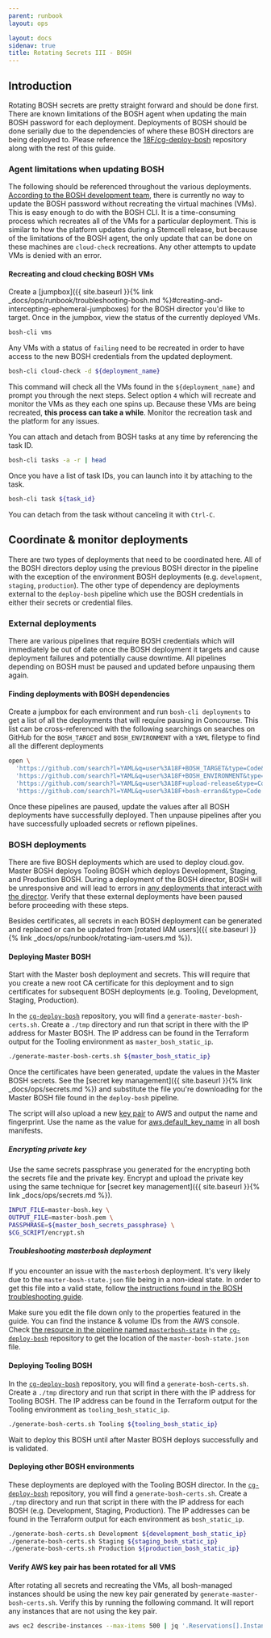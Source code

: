 ```yaml
---
parent: runbook
layout: ops

layout: docs
sidenav: true
title: Rotating Secrets III - BOSH
---
```


## Introduction

Rotating BOSH secrets are pretty straight forward and should be done first.
There are known limitations of the BOSH agent when updating the main BOSH
password for each deployment. Deployments of BOSH should be done serially due to
the dependencies of where these BOSH directors are being deployed to. Please
reference the [18F/cg-deploy-bosh](https://github.com/18F/cg-deploy-bosh)
repository along with the rest of this guide.

### Agent limitations when updating BOSH

The following should be referenced throughout the various deployments. [According
to the BOSH development team](https://github.com/cloudfoundry/bosh/issues/1140),
there is currently no way to update the BOSH password without recreating the
virtual machines (VMs). This is easy enough to do with the BOSH CLI. It is a
time-consuming process which recreates all of the VMs for a particular
deployment. This is similar to how the platform updates during a Stemcell
release, but because of the limitations of the BOSH agent, the only update that
can be done on these machines are `cloud-check` recreations. Any other attempts
to update VMs is denied with an error.

#### Recreating and cloud checking BOSH VMs

Create a [jumpbox]({{ site.baseurl }}{% link _docs/ops/runbook/troubleshooting-bosh.md %}#creating-and-intercepting-ephemeral-jumpboxes)
for the BOSH director you'd like to target. Once in the jumpbox, view the status
of the currently deployed VMs.

```sh
bosh-cli vms
```

Any VMs with a status of `failing` need to be recreated in order to have access
to the new BOSH credentials from the updated deployment.

```sh
bosh-cli cloud-check -d ${deployment_name}
```

This command will check all the VMs found in the `${deployment_name}` and prompt
you through the next steps. Select option `4` which will recreate and monitor
the VMs as they each one spins up. Because these VMs are being recreated, **this
process can take a while**. Monitor the recreation task and the platform for any
issues.

You can attach and detach from BOSH tasks at any time by referencing the task
ID.

```sh
bosh-cli tasks -a -r | head
```

Once you have a list of task IDs, you can launch into it by attaching to the
task.

```sh
bosh-cli task ${task_id}
```

You can detach from the task without canceling it with `Ctrl-C`.

## Coordinate & monitor deployments

There are two types of deployments that need to be coordinated here. All of the
BOSH directors deploy using the previous BOSH director in the pipeline with the
exception of the environment BOSH deployments (e.g. `development`, `staging`,
`production`). The other type of dependency are deployments external to the
`deploy-bosh` pipeline which use the BOSH credentials in either their secrets or
credential files.

### External deployments

There are various pipelines that require BOSH credentials which will immediately
be out of date once the BOSH deployment it targets and cause deployment failures
and potentially cause downtime. All pipelines depending on BOSH must be paused
and updated before unpausing them again.

#### Finding deployments with BOSH dependencies

Create a jumpbox for each environment and run `bosh-cli deployments` to get a
list of all the deployments that will require pausing in Concourse. This list
can be cross-referenced with the following searchings on searches on GitHub for
the `BOSH_TARGET` and `BOSH_ENVIRONMENT` with a `YAML` filetype to find all the
different deployments

```sh
open \
  'https://github.com/search?l=YAML&q=user%3A18F+BOSH_TARGET&type=Code&utf8=%E2%9C%93' \
  'https://github.com/search?l=YAML&q=user%3A18F+BOSH_ENVIRONMENT&type=Code&utf8=%E2%9C%93' \
  'https://github.com/search?l=YAML&q=user%3A18F+upload-release&type=Code' \
  'https://github.com/search?l=YAML&q=user%3A18F+bosh-errand&type=Code'
```

Once these pipelines are paused, update the values after all BOSH deployments
have successfully deployed. Then unpause pipelines after you have successfully
uploaded secrets or reflown pipelines.

### BOSH deployments

There are five BOSH deployments which are used to deploy cloud.gov. Master BOSH
deploys Tooling BOSH which deploys Development, Staging, and Production BOSH.
During a deployment of the BOSH director, BOSH will be unresponsive and will
lead to errors in [any deployments that interact with the director](#external-deployments).
Verify that these external deployments have been paused before proceeding with
these steps.

Besides certificates, all secrets in each BOSH deployment can be generated and
replaced or can be updated from [rotated IAM users]({{ site.baseurl }}{% link _docs/ops/runbook/rotating-iam-users.md %}).

#### Deploying Master BOSH

Start with the Master bosh deployment and secrets. This will require that you
create a new root CA certificate for this deployment and to sign certificates
for subsequent BOSH deployments (e.g. Tooling, Development, Staging,
Production).

In the [`cg-deploy-bosh`](https://github.com/18F/cg-deploy-bosh) repository, you
will find a `generate-master-bosh-certs.sh`. Create a `./tmp` directory
and run that script in there with the IP address for Master BOSH. The IP address
can be found in the Terraform output for the Tooling environment as `master_bosh_static_ip`.

```sh
./generate-master-bosh-certs.sh ${master_bosh_static_ip}
```

Once the certificates have been generated, update the values in the Master BOSH
secrets. See the [secret key management]({{ site.baseurl }}{% link _docs/ops/secrets.md %})
and substitute the file you're downloading for the Master BOSH file found in the
`deploy-bosh` pipeline.

The script will also upload a new [key pair](http://docs.aws.amazon.com/AWSEC2/latest/UserGuide/ec2-key-pairs.html) to AWS and output the name and fingerprint.  Use the name as the value for [aws.default_key_name](https://github.com/cloudfoundry-incubator/bosh-aws-cpi-release/blob/master/jobs/aws_cpi/spec#L26-L28) in all bosh manifests.

##### Encrypting private key

Use the same secrets passphrase you generated for the encrypting both the
secrets file and the private key. Encrypt and upload the private key using the
same technique for [secret key management]({{ site.baseurl }}{% link _docs/ops/secrets.md %}).

```sh
INPUT_FILE=master-bosh.key \
OUTPUT_FILE=master-bosh.pem \
PASSPHRASE=${master_bosh_secrets_passphrase} \
$CG_SCRIPT/encrypt.sh
```

##### Troubleshooting masterbosh deployment

If you encounter an issue with the `masterbosh` deployment. It's very likely due
to the `master-bosh-state.json` file being in a non-ideal state. In order to get
this file into a valid state, follow [the instructions found in the BOSH
troubleshooting guide](https://bosh.io/docs/cli-envs/#recover-deployment-state).

Make sure you edit the file down only to the properties featured in the guide.
You can find the instance & volume IDs from the AWS console. Check [the resource
in the pipeline named `masterbosh-state`][mbosh-state] in the
[`cg-deploy-bosh`](https://github.com/18F/cg-deploy-bosh) repository to get the
location of the `master-bosh-state.json` file.

[mbosh-state]: https://github.com/18F/cg-deploy-bosh/search?q=masterbosh-state&type=Code&utf8=✓

#### Deploying Tooling BOSH

In the [`cg-deploy-bosh`](https://github.com/18F/cg-deploy-bosh) repository, you
will find a `generate-bosh-certs.sh`. Create a `./tmp` directory and run that
script in there with the IP address for Tooling BOSH. The IP address can be
found in the Terraform output for the Tooling environment as `tooling_bosh_static_ip`.

```sh
./generate-bosh-certs.sh Tooling ${tooling_bosh_static_ip}
```

Wait to deploy this BOSH until after Master BOSH deploys successfully and is
validated.

#### Deploying other BOSH environments

These deployments are deployed with the Tooling BOSH director.  In the
[`cg-deploy-bosh`](https://github.com/18F/cg-deploy-bosh) repository, you will
find a `generate-bosh-certs.sh`. Create a `./tmp` directory and run that script
in there with the IP address for each BOSH (e.g. Development, Staging,
Production). The IP addresses can be found in the Terraform output for each
environment as `bosh_static_ip`.

```sh
./generate-bosh-certs.sh Development ${development_bosh_static_ip}
./generate-bosh-certs.sh Staging ${staging_bosh_static_ip}
./generate-bosh-certs.sh Production ${production_bosh_static_ip}
```

#### Verify AWS key pair has been rotated for all VMS

After rotating all secrets and recreating the VMs, all bosh-managed instances should be using the new key pair generated by `generate-master-bosh-certs.sh`.  Verify this by running the following command.  It will report any instances that are not using the key pair.

```sh
aws ec2 describe-instances --max-items 500 | jq '.Reservations[].Instances[] | select(.State.Name == "running") | select(.KeyName != "'${KEYNAME}'") | .InstanceId+" "+.KeyName'
```
